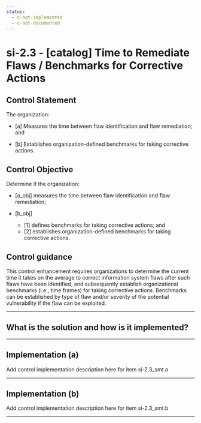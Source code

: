 ```yaml
---
status:
  - c-not-implemented
  - c-not-documented
---
```


# si-2.3 - \[catalog\] Time to Remediate Flaws / Benchmarks for Corrective Actions

## Control Statement

The organization:

- \[a\] Measures the time between flaw identification and flaw remediation; and

- \[b\] Establishes organization-defined benchmarks for taking corrective actions.

## Control Objective

Determine if the organization:

- \[a_obj\] measures the time between flaw identification and flaw remediation;

- \[b_obj\]

  - \[1\] defines benchmarks for taking corrective actions; and
  - \[2\] establishes organization-defined benchmarks for taking corrective actions.

## Control guidance

This control enhancement requires organizations to determine the current time it takes on the average to correct information system flaws after such flaws have been identified, and subsequently establish organizational benchmarks (i.e., time frames) for taking corrective actions. Benchmarks can be established by type of flaw and/or severity of the potential vulnerability if the flaw can be exploited.

______________________________________________________________________

## What is the solution and how is it implemented?

<!-- Please leave this section blank and enter implementation details in the parts below. -->

______________________________________________________________________

## Implementation (a)

Add control implementation description here for item si-2.3_smt.a

______________________________________________________________________

## Implementation (b)

Add control implementation description here for item si-2.3_smt.b

______________________________________________________________________
